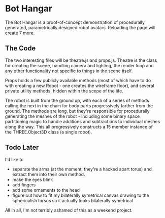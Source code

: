 # Bot Hangar

The Bot Hangar is a proof-of-concept demonstration of procedurally generated, parametrically designed robot avatars. Reloading the page will create 7 more.

## The Code

The two interesting files will be theatre.js and props.js. Theatre is the class for creating the scene, handling camera and lighting, the render loop and any other functionality not specific to things in the scene itself.

Props holds a few publicly available methods (most of which have to do with creating a new Robot - one creates the wireframe floor), and several private utility methods, hidden within the scope of the iife.

The robot is built from the ground up, with each of a series of methods calling the next in the chain for body parts progressively farther from the ground. The methods are long, but they're responsible for procedurally generating the meshes of the robot - including some binary space partitioning magic to handle additions and subtractions to individual meshes along the way. This all progressively constructs a 15 member instance of the THREE.Object3D class (a single robot).

## Todo Later

I'd like to 
- separate the arms (at the moment, they're a hacked apart torus) and extract them into their own method.  
- make the eyes blink
- add fingers
- add some ornaments to the head
- figure out how to fit my bilaterally symetrical canvas drawing to the sphericalish torsos so it actually looks bilaterally symetrical

All in all, I'm not terribly ashamed of this as a weekend project.


